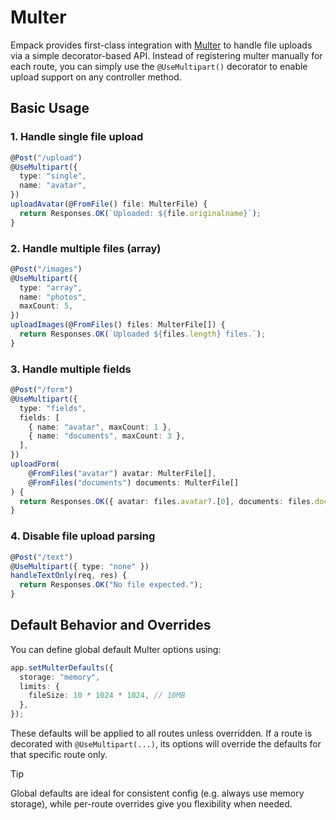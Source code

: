 # Multer

Empack provides first-class integration with [Multer](https://github.com/expressjs/multer) to handle file uploads via a simple decorator-based API.
Instead of registering multer manually for each route, you can simply use the `@UseMultipart()` decorator to enable upload support on any controller method.

## Basic Usage

### 1. Handle single file upload

```ts
@Post("/upload")
@UseMultipart({
  type: "single",
  name: "avatar",
})
uploadAvatar(@FromFile() file: MulterFile) {
  return Responses.OK(`Uploaded: ${file.originalname}`);
}
```

### 2. Handle multiple files (array)

```ts
@Post("/images")
@UseMultipart({
  type: "array",
  name: "photos",
  maxCount: 5,
})
uploadImages(@FromFiles() files: MulterFile[]) {
  return Responses.OK(`Uploaded ${files.length} files.`);
}
```

### 3. Handle multiple fields

```ts
@Post("/form")
@UseMultipart({
  type: "fields",
  fields: [
    { name: "avatar", maxCount: 1 },
    { name: "documents", maxCount: 3 },
  ],
})
uploadForm(
    @FromFiles("avatar") avatar: MulterFile[], 
    @FromFiles("documents") documents: MulterFile[]
) {
  return Responses.OK({ avatar: files.avatar?.[0], documents: files.documents });
}
```

### 4. Disable file upload parsing

```ts
@Post("/text")
@UseMultipart({ type: "none" })
handleTextOnly(req, res) {
  return Responses.OK("No file expected.");
}
```

## Default Behavior and Overrides

You can define global default Multer options using:

```ts
app.setMulterDefaults({
  storage: "memory",
  limits: {
    fileSize: 10 * 1024 * 1024, // 10MB
  },
});
```

These defaults will be applied to all routes unless overridden.
If a route is decorated with `@UseMultipart(...)`, its options will override the defaults for that specific route only.

>[!TIP]
Global defaults are ideal for consistent config (e.g. always use memory storage),
while per-route overrides give you flexibility when needed.
